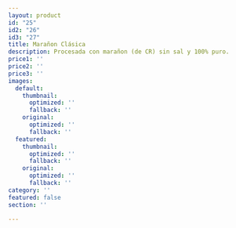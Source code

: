 ```yaml
---
layout: product
id: "25"
id2: "26"
id3: "27"
title: Marañon Clásica
description: Procesada con marañon (de CR) sin sal y 100% puro.
price1: ''
price2: ''
price3: ''
images:
  default:
    thumbnail:
      optimized: ''
      fallback: ''
    original:
      optimized: ''
      fallback: ''
  featured:
    thumbnail:
      optimized: ''
      fallback: ''
    original:
      optimized: ''
      fallback: ''
category: ''
featured: false
section: ''

---
```

